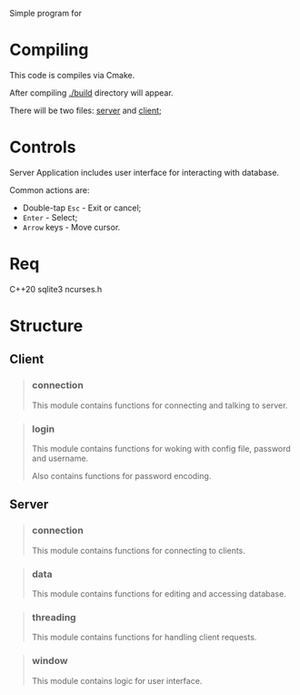 Simple program for 


# Compiling
This code is compiles via Cmake.

After compiling [./build](./build/) directory will appear. 

There will be two files: [server](./build/server) and [client](./build/client);


# Controls
Server Application includes user interface for interacting with database.

Common actions are:
* Double-tap `Esc` - Exit or cancel;
* `Enter` - Select;
* `Arrow` keys - Move cursor.

# Req
C++20
sqlite3
ncurses.h


# Structure


## Client

> ### connection
> This module contains functions for connecting and talking to server.
>

> ### login
> This module contains functions for woking with config file, password and username.
>
> Also contains functions for password encoding.

## Server

> ### connection
> This module contains functions for connecting to clients.
>

> ### data
> This module contains functions for editing and accessing database.
>

> ### threading
> This module contains functions for handling client requests.
>

> ### window
> This module contains logic for user interface.
>

